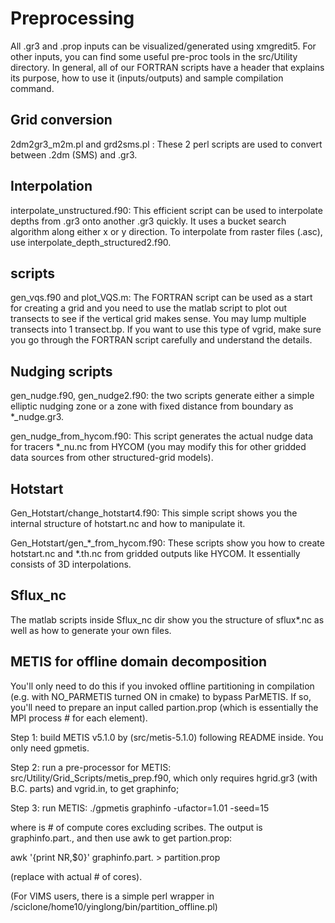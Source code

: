 # Preprocessing

All .gr3 and .prop inputs can be visualized/generated using xmgredit5. For other inputs, you can find some useful pre-proc tools in the src/Utility directory. In general, all of our FORTRAN scripts have a header that explains its purpose, how to use it (inputs/outputs) and sample compilation command.

## Grid conversion

2dm2gr3_m2m.pl and grd2sms.pl : These 2 perl scripts are used to convert between .2dm (SMS) and .gr3.

## Interpolation

interpolate_unstructured.f90: This efficient script can be used to interpolate depths from .gr3 onto another .gr3 quickly. It uses a bucket search algorithm along either x or y direction. To interpolate from raster files (.asc), use interpolate_depth_structured2.f90.

## scripts

gen_vqs.f90 and plot_VQS.m: The FORTRAN script can be used as a start for creating a 
 grid and you need to use the matlab script to plot out transects to see if the vertical grid makes sense. You may lump multiple transects into 1 transect.bp. If you want to use this type of vgrid, make sure you go through the FORTRAN script carefully and understand the details.

## Nudging scripts

gen_nudge.f90, gen_nudge2.f90: the two scripts generate either a simple elliptic nudging zone or a zone with fixed distance from boundary as *_nudge.gr3.

gen_nudge_from_hycom.f90: This script generates the actual nudge data for tracers *_nu.nc from HYCOM (you may modify this for other gridded data sources from other structured-grid models).

## Hotstart

Gen_Hotstart/change_hotstart4.f90: This simple script shows you the internal structure of hotstart.nc and how to manipulate it.

Gen_Hotstart/gen_*_from_hycom.f90: These scripts show you how to create hotstart.nc and *.th.nc from gridded outputs like HYCOM. It essentially consists of 3D interpolations.

## Sflux_nc

The matlab scripts inside Sflux_nc dir show you the structure of sflux*.nc as well as how to generate your own files.

## METIS for offline domain decomposition

You'll only need to do this if you invoked offline partitioning in compilation (e.g. with NO_PARMETIS turned ON in cmake) to bypass ParMETIS. If so, you'll need to prepare an input called partion.prop (which is essentially the MPI process # for each element).

Step 1: build METIS v5.1.0 by (src/metis-5.1.0) following README inside. You only need gpmetis.

Step 2: run a pre-processor for METIS: src/Utility/Grid_Scripts/metis_prep.f90, which only requires hgrid.gr3 (with B.C. parts) and vgrid.in, to get graphinfo;

Step 3: run METIS: ./gpmetis graphinfo <nproc> -ufactor=1.01 -seed=15

where <nproc> is # of compute cores excluding scribes. The output is graphinfo.part.<nproc>, and then use awk to get partion.prop:

awk '{print NR,$0}' graphinfo.part.<nproc> > partition.prop

(replace <nproc> with actual # of cores).

(For VIMS users, there is a simple perl wrapper in /sciclone/home10/yinglong/bin/partition_offline.pl)